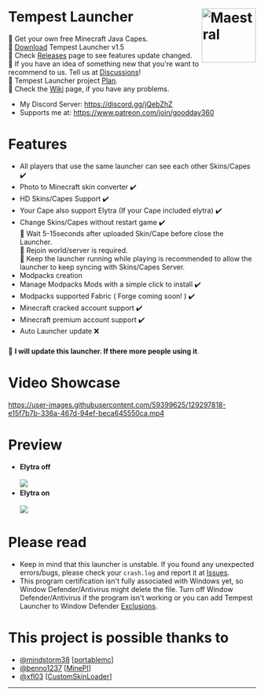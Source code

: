# Tempest Launcher <img src="https://i.imgur.com/1wfpYd5.png" align="right" title="Maestral" width="110" height="110"> 
🔰 Get your own free Minecraft Java Capes.  
🔰 [Download](https://github.com/GoodDay360/Tempest-Launcher/releases/download/1.5/Tempest-Launcher_1.5.exe) Tempest Launcher v1.5  
🔰 Check [Releases](https://github.com/GoodDay360/Tempest-Launcher/releases) page to see features update changed.  
🔰 If you have an idea of something new that you're want to recommend to us. Tell us at [Discussions](https://github.com/GoodDay360/Tempest-Launcher/discussions/categories/ideas)!  
🔰 Tempest Launcher project [Plan](https://github.com/users/GoodDay360/projects/1).  
🔰 Check the [Wiki](https://github.com/GoodDay360/Tempest-Launcher/wiki/Tempest-Launcher-Wiki) page, if you have any problems.  
- My Discord Server: https://discord.gg/jQebZhZ  
- Supports me at: https://www.patreon.com/join/goodday360  

###
# Features
- All players that use the same launcher can see each other Skins/Capes ✔️
- Photo to Minecraft skin converter ✔️
- HD Skins/Capes Support ✔️
- Your Cape also support Elytra (If your Cape included elytra) ✔️
- Change Skins/Capes without restart game ✔️  
🔰 Wait 5-15seconds after uploaded Skin/Cape before close the Launcher.  
🔰 Rejoin world/server is required.  
🔰 Keep the launcher running while playing is recommended to allow the launcher to keep syncing with Skins/Capes Server. 
- Modpacks creation
- Manage Modpacks Mods with a simple click to install ✔️
- Modpacks supported Fabric ( Forge coming soon! ) ✔️
- Minecraft cracked account support ✔️
- Minecraft premium account support ✔️ 
- Auto Launcher update ❌
### <Update>
💜 **I will update this launcher. If there more people using it**.
# Video Showcase
<https://user-images.githubusercontent.com/59399625/129297818-e15f7b7b-336a-467d-94ef-beca645550ca.mp4>
# Preview
- **Elytra off**<br /><br /><img src="https://i.imgur.com/y2VGLdP.png">
- **Elytra on**<br /><br /><img src="https://i.imgur.com/O05TjVz.png">
# Please read
- Keep in mind that this launcher is unstable. If you found any unexpected errors/bugs,
please check your `crash.log` and report it at [Issues](https://github.com/GoodDay360/Tempest-Launccher/issues).
- This program certification isn't fully associated with Windows yet, so Window Defender/Antivirus might delete the file. Turn off Window Defender/Antivirus if the program isn't working or you can add Tempest Launcher to Window Defender [Exclusions](https://github.com/GoodDay360/Tempest-Launcher/wiki/Tempest-Launcher-Wiki#add-tempest-launcher-to-window-defender-exclusions).
# This project is possible thanks to
- [@mindstorm38](https://github.com/mindstorm38) [[portablemc](https://github.com/mindstorm38/portablemc)]
- [@benno1237](https://github.com/benno1237) [[MinePI](https://github.com/benno1237/MinePI)]
- [@xfl03](https://www.curseforge.com/members/xfl03/followers) [[CustomSkinLoader](https://www.curseforge.com/minecraft/mc-mods/customskinloader)]
***


